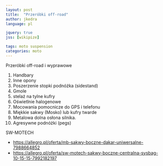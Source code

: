 ```yaml
---
layout: post
title:  "Przeróbki off-road"
author: jkedra
language: pl

jquery: true
jss: [wikipize]

tags: moto suspension
categories: moto
---
```


Przeróbki off-road i wyprawowe

1. Handbary
2. Inne opony
3. Poszerzenie stopki podnóżka (sidestand)
4. Gmole
5. stelaż na tylne kufry
6. Oświetlnie halogenowe
7. Mocowania pomocnicze do GPS i telefonu
8. Miękkie sakwy (Mosko) lub kufry twarde
9. Metalowa dolna osłona silnika.
10. Agresywne podnóżki (pegs)

SW-MOTECH
* <https://allegro.pl/oferta/mb-sakwy-boczne-dakar-uniwersalne-7988664852>
* <https://allegro.pl/oferta/sw-motech-sakwy-boczne-centralna-sysbag-10-15-15-7992182197>
